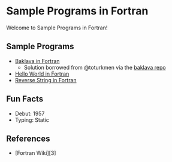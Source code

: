 # Sample Programs in Fortran

Welcome to Sample Programs in Fortran!

## Sample Programs

- [Baklava in Fortran][baklava-article-issue]
  - Solution borrowed from @toturkmen via the [baklava repo][baklava-repo]
- [Hello World in Fortran][hello-world-article-issue]
- [Reverse String in Fortran][reverse-string-article-issue]

## Fun Facts

- Debut: 1957
- Typing: Static

## References

- [Fortran Wiki][3]

[baklava-article-issue]: https://github.com/TheRenegadeCoder/sample-programs/issues/427
[baklava-repo]: https://github.com/toturkmen/baklava
[fortran-wiki]: https://en.wikipedia.org/wiki/Fortran
[hello-world-article-issue]: https://github.com/jrg94/sample-programs/issues/73
[reverse-string-article-issue]: https://github.com/TheRenegadeCoder/sample-programs-website/issues/383

